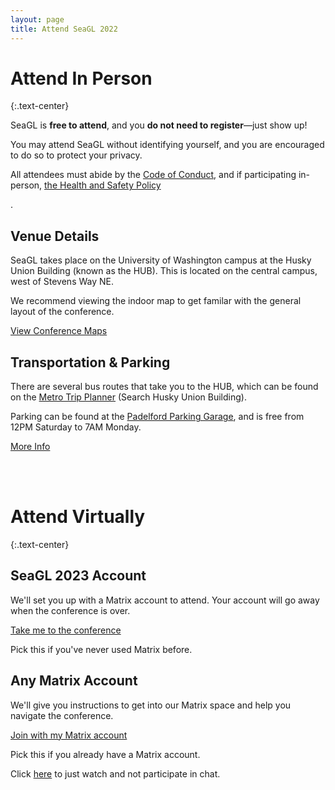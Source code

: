```yaml
---
layout: page
title: Attend SeaGL 2022
---
```


<div class="row"><div class="col col-md-10 col-md-offset-1" markdown="1">

# Attend In Person
{:.text-center}

<div class="text-center">
    <p>SeaGL is <b>free to attend</b>, and you <b>do not need to register</b>—just show up!</p>
    <p>You may attend SeaGL without identifying yourself, and you are encouraged to do so to protect your privacy.</p>
    <p>All attendees must abide by the <a href="/code_of_conduct">Code of Conduct</a>, and if participating in-person,
    <a href="/health_and_safety_policy">the Health and Safety Policy</a></p>.
</div>

<div class="row" style="margin-bottom: 1em;margin-top: 2em;">
  <div class="col col-sm-6 col-md-5 col-md-offset-1 col-lg-4 col-lg-offset-2">
    <div class="panel panel-primary text-center">
      <div class="panel-heading"><h2 class="panel-title">Venue Details</h2></div>
      <div class="panel-body">
        <p>SeaGL takes place on the University of Washington campus at the Husky Union Building (known as the HUB). 
            This is located on the central campus, west of Stevens Way NE.</p>
        <p>We recommend viewing the indoor map to get familar with the general layout of the conference.</p>
        <p><a class="btn btn-primary btn-large" href="/maps/2023">View Conference Maps</a></p>
      </div>
    </div>
  </div>
  <div class="col col-sm-6 col-md-5 col-lg-4">
    <div class="panel panel-primary text-center">
      <div class="panel-heading"><h2 class="panel-title">Transportation & Parking</h2></div>
      <!-- HTML/CSS is not my strong suit, apologies if there's a better way-->
      <!-- to margin these to make this the same size as the other row -->
      <div class="panel-body" style="margin-top: 0.7em; margin-bottom: 0.7em;">
        <p>There are several bus routes that take you to the HUB, which can be found on the 
            <a href="https://tripplanner.kingcounty.gov/#/app/tripplanning">Metro Trip Planner</a>
            (Search Husky Union Building).</p>
        <p>Parking can be found at the <a href="https://www.washington.edu/maps/#!/padelford-garage-n16-n18-n20-n21">
            Padelford Parking Garage</a>, and is free from 12PM Saturday to 7AM Monday.</p>
        <p><a class="btn btn-primary btn-large" href="https://hub.washington.edu/about/plan-your-visit/#directions">
            More Info</a></p>
      </div>
    </div>
  </div>
</div>

<!-- Added these here to add some space between sections -->
<br><br>

# Attend Virtually
{:.text-center}

<div class="row" style="margin-bottom: 1em;margin-top: 2em;">
  <div class="col col-sm-6 col-md-5 col-md-offset-1 col-lg-4 col-lg-offset-2">
    <div class="panel panel-primary text-center">
      <div class="panel-heading"><h2 class="panel-title">SeaGL 2023 Account</h2></div>
      <div class="panel-body">
        <p>We'll set you up with a Matrix account to attend. Your account will go away when the conference is over.</p>
        <p><a class="btn btn-primary btn-large" href="/attend/ephemeral">Take me to the conference</a></p>
        <p>Pick this if you've never used Matrix before.</p>
      </div>
    </div>
  </div>
  <div class="col col-sm-6 col-md-5 col-lg-4">
    <div class="panel panel-primary text-center">
      <div class="panel-heading"><h2 class="panel-title">Any Matrix Account</h2></div>
      <div class="panel-body">
        <p>We'll give you instructions to get into our Matrix space and help you navigate the conference.</p>
        <p><a class="btn btn-primary btn-large" href="/attend/existing">Join with my Matrix account</a></p>
        <p>Pick this if you already have a Matrix account.</p>
      </div>
    </div>
  </div>
</div>

<div class="text-center">Click <a href="/watch">here</a> to just watch and not participate in chat.</div></div></div>
